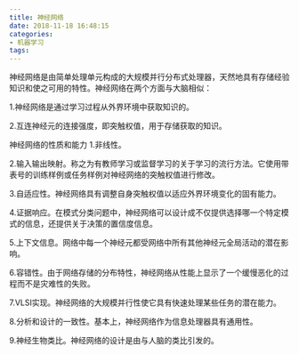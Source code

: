 ```yaml
---
title: 神经网络
date: 2018-11-18 16:48:15
categories:
- 机器学习
tags:
---
```

神经网络是由简单处理单元构成的大规模并行分布式处理器，天然地具有存储经验知识和使之可用的特性。神经网络在两个方面与大脑相似：

1.神经网络是通过学习过程从外界环境中获取知识的。

2.互连神经元的连接强度，即突触权值，用于存储获取的知识。

神经网络的性质和能力
1.非线性。

2.输入输出映射。称之为有教师学习或监督学习的关于学习的流行方法。它使用带表号的训练样例或任务样例对神经网络的突触权值进行修改。

3.自适应性。神经网络具有调整自身突触权值以适应外界环境变化的固有能力。

4.证据响应。在模式分类问题中，神经网络可以设计成不仅提供选择哪一个特定模式的信息，还提供关于决策的置信度信息。

5.上下文信息。网络中每一个神经元都受网络中所有其他神经元全局活动的潜在影响。

6.容错性。由于网络存储的分布特性，神经网络从性能上显示了一个缓慢恶化的过程而不是灾难性的失败。

7.VLSI实现。神经网络的大规模并行性使它具有快速处理某些任务的潜在能力。

8.分析和设计的一致性。基本上，神经网络作为信息处理器具有通用性。

9.神经生物类比。神经网络的设计是由与人脑的类比引发的。